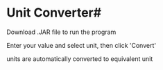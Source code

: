 # Unit Converter#

Download .JAR file to run the program

Enter your value and select unit, then click 'Convert'

units are automatically converted to equivalent unit
